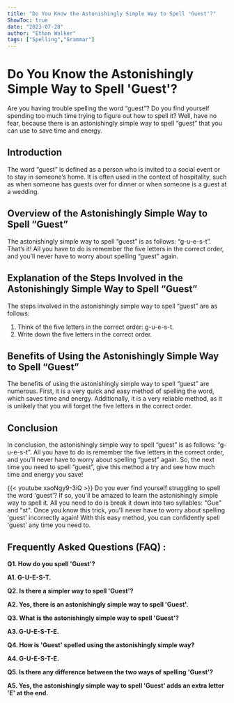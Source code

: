 ```yaml
---
title: "Do You Know the Astonishingly Simple Way to Spell 'Guest'?"
ShowToc: true 
date: "2023-07-28"
author: "Ethan Walker" 
tags: ["Spelling","Grammar"]
---
```

# Do You Know the Astonishingly Simple Way to Spell 'Guest'?
Are you having trouble spelling the word “guest”? Do you find yourself spending too much time trying to figure out how to spell it? Well, have no fear, because there is an astonishingly simple way to spell “guest” that you can use to save time and energy.

## Introduction
The word “guest” is defined as a person who is invited to a social event or to stay in someone’s home. It is often used in the context of hospitality, such as when someone has guests over for dinner or when someone is a guest at a wedding.

## Overview of the Astonishingly Simple Way to Spell “Guest”
The astonishingly simple way to spell “guest” is as follows: “g-u-e-s-t”. That’s it! All you have to do is remember the five letters in the correct order, and you’ll never have to worry about spelling “guest” again.

## Explanation of the Steps Involved in the Astonishingly Simple Way to Spell “Guest”
The steps involved in the astonishingly simple way to spell “guest” are as follows:

1. Think of the five letters in the correct order: g-u-e-s-t.
2. Write down the five letters in the correct order.

## Benefits of Using the Astonishingly Simple Way to Spell “Guest”
The benefits of using the astonishingly simple way to spell “guest” are numerous. First, it is a very quick and easy method of spelling the word, which saves time and energy. Additionally, it is a very reliable method, as it is unlikely that you will forget the five letters in the correct order.

## Conclusion
In conclusion, the astonishingly simple way to spell “guest” is as follows: “g-u-e-s-t”. All you have to do is remember the five letters in the correct order, and you’ll never have to worry about spelling “guest” again. So, the next time you need to spell “guest”, give this method a try and see how much time and energy you save!

{{< youtube xaoNgy9-3iQ >}} 
Do you ever find yourself struggling to spell the word 'guest'? If so, you'll be amazed to learn the astonishingly simple way to spell it. All you need to do is break it down into two syllables: "Gue" and "st". Once you know this trick, you'll never have to worry about spelling 'guest' incorrectly again! With this easy method, you can confidently spell 'guest' any time you need to.

## Frequently Asked Questions (FAQ) :
**Q1. How do you spell 'Guest'?**

**A1. G-U-E-S-T.**

**Q2. Is there a simpler way to spell 'Guest'?**

**A2. Yes, there is an astonishingly simple way to spell 'Guest'.**

**Q3. What is the astonishingly simple way to spell 'Guest'?**

**A3. G-U-E-S-T-E.**

**Q4. How is 'Guest' spelled using the astonishingly simple way?**

**A4. G-U-E-S-T-E.**

**Q5. Is there any difference between the two ways of spelling 'Guest'?**

**A5. Yes, the astonishingly simple way to spell 'Guest' adds an extra letter 'E' at the end.**





